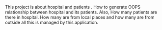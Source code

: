 This project is about hospital and patients .
How to generate OOPS relationship between hospital and its patients.
Also, How many patients are there in hospital.
How many are from local places and how many are from outside all this is managed by this application.